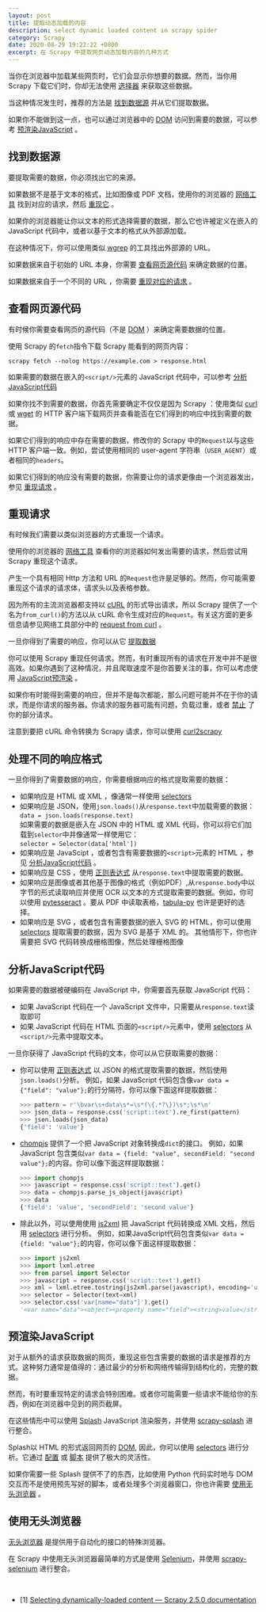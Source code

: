 ```yaml
---
layout: post
title: 提取动态加载的内容
description: select dynamic loaded content in scrapy spider
category: Scrapy
date: 2020-08-29 19:22:22 +0800
excerpt: 在 Scrapy 中提取网页动态加载内容的几种方式
---
```


当你在浏览器中加载某些网页时，它们会显示你想要的数据。然而，当你用 Scrapy 下载它们时，你却无法使用 [选择器](https://docs.scrapy.org/en/latest/topics/selectors.html#topics-selectors) 来获取这些数据。

当这种情况发生时，推荐的方法是 [找到数据源](#找到数据源) 并从它们提取数据。

如果你不能做到这一点，也可以通过浏览器中的 [DOM](https://docs.scrapy.org/en/latest/topics/developer-tools.html#topics-livedom) 访问到需要的数据，可以参考 [预渲染JavaScript](#预渲染javascript) 。

## 找到数据源

要提取需要的数据，你必须找出它的来源。

如果数据不是基于文本的格式，比如图像或 PDF 文档，使用你的浏览器的 [网络工具](https://docs.scrapy.org/en/latest/topics/developer-tools.html#topics-network-tool) 找到对应的请求，然后 [重现它](#重现请求) 。

如果你的浏览器能让你以文本的形式选择需要的数据，那么它也许被定义在嵌入的 JavaScript 代码中，或者以基于文本的格式从外部源加载。

在这种情况下，你可以使用类似 [wgrep](https://github.com/stav/wgrep) 的工具找出外部源的 URL。

如果数据来自于初始的 URL 本身，你需要 [查看网页源代码](#查看网页源代码) 来确定数据的位置。

如果数据来自于一个不同的 URL ，你需要 [重现对应的请求](#重现请求) 。

## 查看网页源代码

有时候你需要查看网页的源代码（不是 [DOM](https://docs.scrapy.org/en/latest/topics/developer-tools.html#topics-livedom) ）来确定需要数据的位置。

使用 Scrapy 的`fetch`指令下载 Scrapy 能看到的网页内容：

`scrapy fetch --nolog https://example.com > response.html`

如果需要的数据在嵌入的`<script/>`元素的 JavaScript 代码中，可以参考 [分析JavaScript代码](#分析javascript代码)

如果你找不到需要的数据，你首先需要确定不仅仅是因为 Scrapy ：使用类似 [curl](https://curl.haxx.se/) 或 [wget](https://www.gnu.org/software/wget/) 的 HTTP 客户端下载网页并查看能否在它们得到的响应中找到需要的数据。

如果它们得到的响应中存在需要的数据，修改你的 Scrapy 中的`Request`以与这些 HTTP 客户端一致。例如，尝试使用相同的 user-agent 字符串（`USER_AGENT`）或者相同的`headers`。

如果它们得到的响应没有需要的数据，你需要让你的请求更像由一个浏览器发出，参见 [重现请求](#重现请求) 。

## 重现请求

有时候我们需要以类似浏览器的方式重现一个请求。

使用你的浏览器的 [网络工具](https://docs.scrapy.org/en/latest/topics/developer-tools.html#topics-network-tool) 查看你的浏览器如何发出需要的请求，然后尝试用 Scrapy 重现这个请求。

产生一个具有相同 Http 方法和 URL 的`Request`也许是足够的。然而，你可能需要重现这个请求的请求体，请求头以及表格参数。

因为所有的主流浏览器都支持以 [cURL](https://curl.haxx.se/) 的形式导出请求，所以 Scrapy 提供了一个名为`from_curl()`的方法以从 cURL 命令生成对应的`Request`。有关这方面的更多信息请参见网络工具部分中的 [request from curl](https://docs.scrapy.org/en/latest/topics/developer-tools.html#requests-from-curl) 。

一旦你得到了需要的响应，你可以从它 [提取数据](#处理不同的响应格式)

你可以使用 Scrapy 重现任何请求。然而，有时重现所有的请求在开发中并不是很高效。如果你遇到了这种情况，并且爬取速度不是你首要关注的事，你可以考虑使用 [JavaScript预渲染](#预渲染javascript) 。

如果你有时能得到需要的响应，但并不是每次都能，那么问题可能并不在于你的请求，而是你请求的服务器。你请求的服务器可能有问题，负载过重，或者 [禁止](https://docs.scrapy.org/en/latest/topics/practices.html#bans) 了你的部分请求。

注意到要把 cURL 命令转换为 Scrapy 请求，你可以使用 [curl2scrapy](https://michael-shub.github.io/curl2scrapy/)

## 处理不同的响应格式

一旦你得到了需要数据的响应，你需要根据响应的格式提取需要的数据：
- 如果响应是 HTML 或 XML ，像通常一样使用 [selectors](https://docs.scrapy.org/en/latest/topics/selectors.html#topics-selectors)
- 如果响应是 JSON，使用`json.loads()`从`response.text`中加载需要的数据：  
  `data = json.loads(response.text)`  
  如果需要的数据是嵌入在 JSON 中的 HTML 或 XML 代码，你可以将它们加载到`selector`中并像通常一样使用它：  
  `selector = Selector(data['html'])`
- 如果响应是 JavaScipt ，或者包含有需要数据的`<script>`元素的 HTML ，参见 [分析JavaScript代码](#分析javascript代码) 。
- 如果响应是 CSS ，使用 [正则表达式](https://docs.python.org/3/library/re.html) 从`response.text`中提取需要的数据。
- 如果响应是图像或者其他基于图像的格式（例如PDF）,从`response.body`中以字节的形式读取响应并使用 OCR 以文本的方式提取需要的数据。例如，你可以使用 [pytesseract](https://github.com/madmaze/pytesseract) 。要从 PDF 中读取表格，[tabula-py](https://github.com/chezou/tabula-py) 也许是更好的选择。
- 如果响应是 SVG ，或者包含有需要数据的嵌入 SVG 的 HTML，你可以使用 [selectors](https://docs.scrapy.org/en/latest/topics/selectors.html#topics-selectors) 提取需要的数据，因为 SVG 是基于 XML 的。
其他情形下，你也许需要把 SVG 代码转换成栅格图像，然后处理栅格图像

## 分析JavaScript代码

如果需要的数据被硬编码在 JavaScript 中，你需要首先获取 JavaScript 代码：
- 如果 JavaScript 代码在一个 JavaScript 文件中，只需要从`response.text`读取即可
- 如果 JavaScript 代码在 HTML 页面的`<script/>`元素中，使用 [selectors](https://docs.scrapy.org/en/latest/topics/selectors.html#topics-selectors) 从`<script/>`元素中提取文本。

一旦你获得了 JavaScript 代码的文本，你可以从它获取需要的数据：
- 你可以使用 [正则表达式](https://docs.python.org/3/library/re.html) 以 JSON 的格式提取需要的数据，然后使用`json.loads()`分析。
  例如，如果 JavaScript 代码包含像`var data = {"field": "value"};`的行分隔符，你可以像下面这样提取数据：
  ```python
  >>> pattern = r'\bvar\s+data\s*=\s*(\{.*?\})\s*;\s*\n'
  >>> json_data = response.css('script::text').re_first(pattern)
  >>> json.loads(json_data)
  {'field': 'value'}
  ```
- [chompjs](https://github.com/Nykakin/chompjs) 提供了一个把 JavaScript 对象转换成`dict`的接口。
  例如，如果 JavaScript 包含类似`var data = {field: "value", secondField: "second value"};`的内容。你可以像下面这样提取数据：
  ```python
  >>> import chompjs
  >>> javascript = response.css('script::text').get()
  >>> data = chompjs.parse_js_object(javascript)
  >>> data
  {'field': 'value', 'secondField': 'second value'}
  ```

- 除此以外，可以使用使用 [js2xml](https://github.com/scrapinghub/js2xml) 把 JavaScript 代码转换成 XML 文档，然后用 [selectors](https://docs.scrapy.org/en/latest/topics/selectors.html#topics-selectors) 进行分析。
  例如，如果JavaScript代码包含类似`var data = {field: "value"};`的内容，你可以像下面这样提取数据：

  ```python
  >>> import js2xml
  >>> import lxml.etree
  >>> from parsel import Selector
  >>> javascript = response.css('script::text').get()
  >>> xml = lxml.etree.tostring(js2xml.parse(javascript), encoding='unicode')
  >>> selector = Selector(text=xml)
  >>> selector.css('var[name="data"]').get()
  '<var name="data"><object><property name="field"><string>value</string></property></object></var>'
  ```

## 预渲染JavaScript

对于从额外的请求获取数据的网页，重现这些包含需要的数据的请求是推荐的方式。这种努力通常是值得的：通过最少的分析和网络传输得到结构化的，完整的数据。

然而，有时要重现特定的请求会特别困难。或者你可能需要一些请求不能给你的东西，例如在浏览器中见到的网页截屏。

在这些情形中可以使用 [Splash](https://github.com/scrapinghub/splash) JavaScript 渲染服务，并使用 [scrapy-splash](https://github.com/scrapy-plugins/scrapy-splash) 进行整合。

Splash以 HTML 的形式返回网页的 [DOM](https://docs.scrapy.org/en/latest/topics/developer-tools.html#topics-livedom), 因此，你可以使用 [selectors](https://docs.scrapy.org/en/latest/topics/selectors.html#topics-selectors) 进行分析。它通过 [配置](https://splash.readthedocs.io/en/stable/api.html) 或 [脚本](https://splash.readthedocs.io/en/stable/scripting-tutorial.html) 提供了极大的灵活性。

如果你需要一些 Splash 提供不了的东西，比如使用 Python 代码实时地与 DOM 交互而不是使用预先写好的脚本，或者处理多个浏览器窗口，你也许需要 [使用无头浏览器](#使用无头浏览器) 。

## 使用无头浏览器

[无头浏览器](https://en.wikipedia.org/wiki/Headless_browser) 是提供用于自动化的接口的特殊浏览器。

在 Scrapy 中使用无头浏览器最简单的方式是使用 [Selenium](https://www.selenium.dev/)，并使用 [scrapy-selenium](https://github.com/clemfromspace/scrapy-selenium) 进行整合。

&nbsp;

- [1] [Selecting dynamically-loaded content — Scrapy 2.5.0 documentation](https://docs.scrapy.org/en/latest/topics/dynamic-content.html)